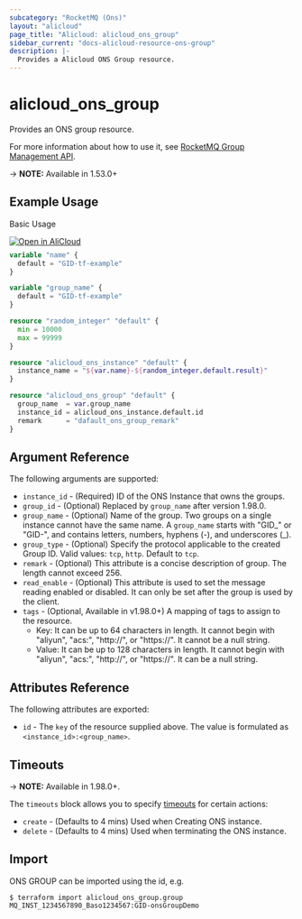 ```yaml
---
subcategory: "RocketMQ (Ons)"
layout: "alicloud"
page_title: "Alicloud: alicloud_ons_group"
sidebar_current: "docs-alicloud-resource-ons-group"
description: |-
  Provides a Alicloud ONS Group resource.
---
```


# alicloud\_ons\_group

Provides an ONS group resource.

For more information about how to use it, see [RocketMQ Group Management API](https://www.alibabacloud.com/help/doc-detail/29616.html). 

-> **NOTE:** Available in 1.53.0+

## Example Usage

Basic Usage

<div style="display: block;margin-bottom: 40px;"><div class="oics-button" style="float: right;position: absolute;margin-bottom: 10px;">
  <a href="https://api.aliyun.com/terraform?resource=alicloud_ons_group&exampleId=25255a87-5baf-76e0-83b5-ffe9bc1441fdd8202d77&activeTab=example&spm=docs.r.ons_group.0.25255a875b&intl_lang=EN_US" target="_blank">
    <img alt="Open in AliCloud" src="https://img.alicdn.com/imgextra/i1/O1CN01hjjqXv1uYUlY56FyX_!!6000000006049-55-tps-254-36.svg" style="max-height: 44px; max-width: 100%;">
  </a>
</div></div>

```terraform
variable "name" {
  default = "GID-tf-example"
}

variable "group_name" {
  default = "GID-tf-example"
}

resource "random_integer" "default" {
  min = 10000
  max = 99999
}

resource "alicloud_ons_instance" "default" {
  instance_name = "${var.name}-${random_integer.default.result}"
}

resource "alicloud_ons_group" "default" {
  group_name  = var.group_name
  instance_id = alicloud_ons_instance.default.id
  remark      = "dafault_ons_group_remark"
}
```

## Argument Reference

The following arguments are supported:

* `instance_id` - (Required) ID of the ONS Instance that owns the groups.
* `group_id` - (Optional) Replaced by `group_name` after version 1.98.0.
* `group_name` - (Optional) Name of the group. Two groups on a single instance cannot have the same name. A `group_name` starts with "GID_" or "GID-", and contains letters, numbers, hyphens (-), and underscores (_).
* `group_type` - (Optional) Specify the protocol applicable to the created Group ID. Valid values: `tcp`, `http`. Default to `tcp`.
* `remark` - (Optional) This attribute is a concise description of group. The length cannot exceed 256.
* `read_enable` - (Optional) This attribute is used to set the message reading enabled or disabled. It can only be set after the group is used by the client.
* `tags` - (Optional, Available in v1.98.0+) A mapping of tags to assign to the resource.
    - Key: It can be up to 64 characters in length. It cannot begin with "aliyun", "acs:", "http://", or "https://". It cannot be a null string.
    - Value: It can be up to 128 characters in length. It cannot begin with "aliyun", "acs:", "http://", or "https://". It can be a null string.

## Attributes Reference

The following attributes are exported:

* `id` - The `key` of the resource supplied above. The value is formulated as `<instance_id>:<group_name>`.

## Timeouts

-> **NOTE:** Available in 1.98.0+.

The `timeouts` block allows you to specify [timeouts](https://www.terraform.io/docs/configuration-0-11/resources.html#timeouts) for certain actions:

* `create` - (Defaults to 4 mins) Used when Creating ONS instance. 
* `delete` - (Defaults to 4 mins) Used when terminating the ONS instance. 

## Import

ONS GROUP can be imported using the id, e.g.

```shell
$ terraform import alicloud_ons_group.group MQ_INST_1234567890_Baso1234567:GID-onsGroupDemo
```
